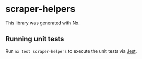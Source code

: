 # scraper-helpers

This library was generated with [Nx](https://nx.dev).

## Running unit tests

Run `nx test scraper-helpers` to execute the unit tests via [Jest](https://jestjs.io).
